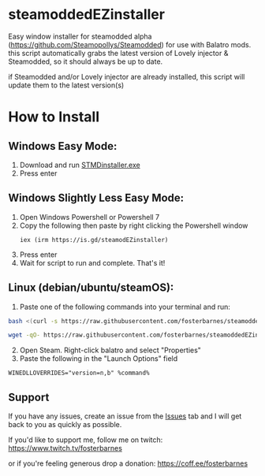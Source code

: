 # steamoddedEZinstaller
Easy window installer for steamodded alpha (https://github.com/Steamopollys/Steamodded) for use with Balatro mods. this script automatically grabs the latest version of Lovely injector & Steamodded, so it should always be up to date.

if Steamodded and/or Lovely injector are already installed, this script will update them to the latest version(s)

# How to Install
## Windows Easy Mode:
1. Download and run [STMDinstaller.exe](https://raw.githubusercontent.com/fosterbarnes/steamoddedEZinstaller/main/STMDinstaller.exe)
2. Press enter

## Windows Slightly Less Easy Mode:
1. Open Windows Powershell or Powershell 7
2. Copy the following then paste by right clicking the Powershell window
   ```
   iex (irm https://is.gd/steamodEZinstaller)
   ```
3. Press enter
4. Wait for script to run and complete. That's it!

## Linux (debian/ubuntu/steamOS):

1. Paste one of the following commands into your terminal and run:

```bash
bash <(curl -s https://raw.githubusercontent.com/fosterbarnes/steamoddedEZinstaller/main/STMDinstaller.sh)
```
```bash
wget -qO- https://raw.githubusercontent.com/fosterbarnes/steamoddedEZinstaller/main/STMDinstaller.sh | bash
```
2. Open Steam. Right-click balatro and select "Properties"
3. Paste the following in the "Launch Options" field
```
WINEDLLOVERRIDES="version=n,b" %command%
```

## Support
If you have any issues, create an issue from the [Issues](https://github.com/fosterbarnes/steamoddedEZinstaller/issues) tab and I will get back to you as quickly as possible.

If you'd like to support me, follow me on twitch:
https://www.twitch.tv/fosterbarnes

or if you're feeling generous drop a donation:
https://coff.ee/fosterbarnes
